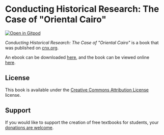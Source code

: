 # Conducting Historical Research: The Case of "Oriental Cairo"

[![Open in Gitpod](https://gitpod.io/button/open-in-gitpod.svg)](https://gitpod.io/from-referrer/)

_Conducting Historical Research: The Case of "Oriental Cairo"_ is a book that was published on [cnx.org](https://cnx.org/).

An ebook can be downloaded [here](https://github.com/cnx-user-books/cnxbook-conducting-historical-research-the-case-of-oriental-cairo/releases/latest), and the book can be viewed online [here](https://github.com/cnx-user-books/cnxbook-conducting-historical-research-the-case-of-oriental-cairo/releases/latest).

## License
This book is available under the [Creative Commons Attribution License](./LICENSE) license.

## Support
If you would like to support the creation of free textbooks for students, your [donations are welcome](https://riceconnect.rice.edu/donation/support-openstax-banner).

